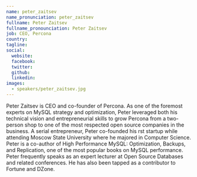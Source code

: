```yaml
---
name: peter_zaitsev
name_pronunciation: peter_zaitsev
fullname: Peter Zaitsev
fullname_pronounciation: Peter Zaitsev
job: CEO, Percona
country: 
tagline: 
social:
  website: 
  facebook:
  twitter:
  github: 
  linkedin: 
images:
  - speakers/peter_zaitsev.jpg
---
```


Peter Zaitsev is CEO and co-founder of Percona. As one of the foremost experts on MySQL strategy and optimization, Peter leveraged both his technical vision and entrepreneurial skills to grow Percona from a two-person shop to one of the most respected open source companies in the business. A serial entrepreneur, Peter co-founded his rst startup while attending Moscow State University where he majored in Computer Science. Peter is a co-author of High Performance MySQL: Optimization, Backups, and Replication, one of the most popular books on MySQL performance. Peter frequently speaks as an expert lecturer at Open Source Databases and related conferences. He has also been tapped as a contributor to Fortune and DZone.



